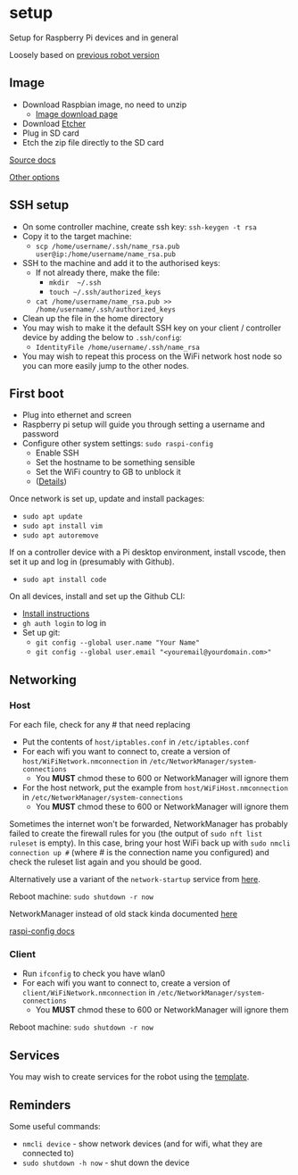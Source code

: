 # setup

Setup for Raspberry Pi devices and in general

Loosely based on [previous robot version](https://github.com/AmoebaThree/RaspberryPiSetup/blob/master/README.md)

## Image

* Download Raspbian image, no need to unzip
  * [Image download page](https://www.raspberrypi.org/downloads/)
* Download [Etcher](https://www.balena.io/etcher/)
* Plug in SD card
* Etch the zip file directly to the SD card

[Source docs](https://www.raspberrypi.org/documentation/installation/installing-images/README.md)

[Other options](https://www.raspberrypi.org/documentation/installation/installing-images/windows.md)

## SSH setup

* On some controller machine, create ssh key: `ssh-keygen -t rsa`
* Copy it to the target machine:
  * `scp /home/username/.ssh/name_rsa.pub user@ip:/home/username/name_rsa.pub`
* SSH to the machine and add it to the authorised keys:
  * If not already there, make the file:
    * `mkdir  ~/.ssh`
    * `touch ~/.ssh/authorized_keys`
  * `cat /home/username/name_rsa.pub >> /home/username/.ssh/authorized_keys`
* Clean up the file in the home directory
* You may wish to make it the default SSH key on your client / controller device by adding the below to `.ssh/config`:
  * `IdentityFile /home/username/.ssh/name_rsa`
* You may wish to repeat this process on the WiFi network host node so you can more easily jump to the other nodes.

## First  boot

* Plug into ethernet and screen
* Raspberry pi setup will guide you through setting a username and password
* Configure other system settings: `sudo raspi-config`
  * Enable SSH
  * Set the hostname to be something sensible
  * Set the WiFi country to GB to unblock it
  * ([Details](http://www.raspberrypi-spy.co.uk/2012/05/enable-secure-shell-ssh-on-your-raspberry-pi/))

Once network is set up, update and install packages:

* `sudo apt update`
* `sudo apt install vim`
* `sudo apt autoremove`

If on a controller device with a Pi desktop environment, install vscode, then set it up and log in  (presumably with Github).

* `sudo apt install code`

On all devices, install and set up the Github CLI:

* [Install instructions](https://github.com/cli/cli/blob/trunk/docs/install_linux.md#debian)
* `gh auth login` to log in
* Set up git:
  * `git config --global user.name "Your Name"`
  * `git config --global user.email "<youremail@yourdomain.com>"`

## Networking

### Host

For each file, check for any # that need replacing

* Put the contents of `host/iptables.conf` in `/etc/iptables.conf`
* For each wifi you want to connect to, create a version of  `host/WiFiNetwork.nmconnection` in `/etc/NetworkManager/system-connections`
  * You **MUST** chmod these to 600 or NetworkManager will ignore them
* For the host network, put  the example from `host/WiFiHost.nmconnection` in `/etc/NetworkManager/system-connections`
  * You **MUST** chmod these to 600 or NetworkManager will ignore them

Sometimes the internet won't be forwarded, NetworkManager has probably failed to create the firewall rules for you (the output of `sudo nft list ruleset` is empty). In this case, bring your host WiFi back up with `sudo nmcli connection up #` (where # is the connection name you configured) and check the ruleset list again and you should be good.

Alternatively use a variant of the `network-startup` service from [here](https://github.com/robot-bigfoot/network-startup).

Reboot machine: `sudo shutdown -r now`

NetworkManager instead of old stack kinda documented [here](https://raspberrypi.stackexchange.com/a/145594)

[raspi-config docs](https://www.raspberrypi.org/documentation/configuration/wireless/access-point.md)

### Client

* Run `ifconfig` to check you have wlan0
* For each wifi you want to connect to, create a version of  `client/WiFiNetwork.nmconnection` in `/etc/NetworkManager/system-connections`
  * You **MUST** chmod these to 600 or NetworkManager will ignore them

Reboot machine: `sudo shutdown -r now`

## Services

You may wish to create services for the robot using the [template](https://github.com/robot-bigfoot/service-template-repo).

## Reminders

Some useful commands:

* `nmcli device` - show network devices (and for  wifi, what they are connected to)
* `sudo shutdown -h now` - shut down the device